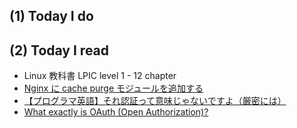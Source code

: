 ## (1) Today I do

## (2) Today I read

- Linux 教科書 LPIC level 1 - 12 chapter
- [Nginx に cache purge モジュールを追加する](https://dogmap.jp/2011/11/15/ngx_cache_purge/)
- [【プログラマ英語】それ認証って意味じゃないですよ（厳密には）](https://qiita.com/usk81/items/9e1b58dd173472f071c0)
- [What exactly is OAuth (Open Authorization)?](https://stackoverflow.com/questions/4201431/what-exactly-is-oauth-open-authorization)
